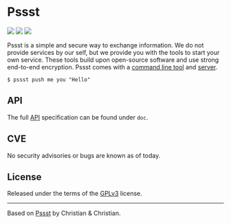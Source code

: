 Pssst
=====
[![](https://img.shields.io/badge/version-2.6.0-brightgreen.svg)](https://github.com/cuhsat/pssst/archive/master.zip)
[![](https://img.shields.io/travis/cuhsat/pssst.svg)](https://travis-ci.org/cuhsat/pssst)
[![](https://img.shields.io/badge/deploy-heroku-79589F.svg)](https://heroku.com/deploy)

Pssst is a simple and secure way to exchange information. We do not provide
services by our self, but we provide you with the tools to start your own
service. These tools build upon open-source software and use strong end-to-end
encryption. Pssst comes with a [command line tool](doc/cli.md) and
[server](doc/server.md).

```
$ pssst push me you "Hello"
```

API
---
The full [API](/doc/api.md) specification can be found under `doc`.

CVE
---
No security advisories or bugs are known as of today.

License
-------
Released under the terms of the [GPLv3](LICENSE) license.

----
Based on [Pssst](https://github.com/pssst/pssst) by Christian & Christian.
